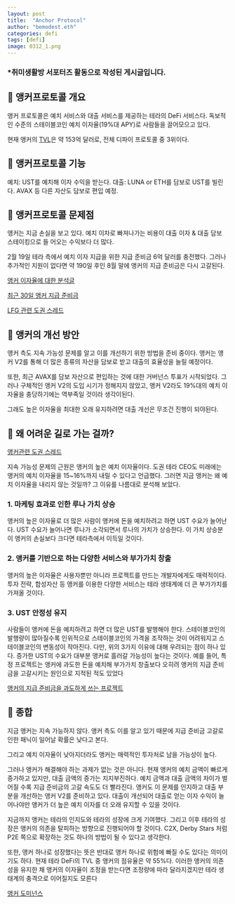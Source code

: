 ```yaml
---
layout: post
title:  "Anchor Protocol"
author: "bemodest.eth"
categories: defi
tags: [defi]
image: 0312_1.png
---
```


### *취미생활방 서포터즈 활동으로 작성된 게시글입니다.

## 🔎 앵커프로토콜 개요

앵커 프로토콜은 예치 서비스와 대출 서비스를 제공하는 테라의 DeFi 서비스다.  독보적인 수준의 스테이블코인 예치 이자율(19%대 APY)로 사람들을 끌어모으고 있다.

현재 앵커의 [TVL](https://defillama.com/protocol/anchor)은 약 153억 달러로, 전체 디파이 프로토콜 중 3위이다.

## 🔎 앵커프로토콜 기능

예치: UST를 예치해 이자 수익을 받는다.
대출: LUNA or ETH를 담보로 UST를 빌린다. AVAX 등 다른 자산도 담보로 편입 예정.

## 🔎 앵커프로토콜 문제점

앵커는 지금 손실을 보고 있다. 예치 이차로 빠져나가는 비용이 대출 이자 & 대출 담보 스테이킹으로 들
어오는 수익보다 더 많다.

2월 19일 테라 측에서 예치 이자 지급을 위한 지급 준비금 6억 달러를 충전했다. 그러나 추가적인 지원이 없다면 약 190일 후인 8월 말에 앵커의 지급 준비금은 다시 고갈된다.

[앵커 이자율에 대한 분석글](https://wantfi.com/terra-luna-anchor-protocol-savings-account.html#crypto-flash-crash)

[최근 30일 앵커 지급 준비금](https://terra.engineer/en/terra_addresses/terra1tmnqgvg567ypvsvk6rwsga3srp7e3lg6u0elp8) 

[LFG 관련 도권 스레드](https://twitter.com/stablekwon/status/1483973121564905474) 

## 🔎 앵커의 개선 방안
앵커 측도 지속 가능성 문제를 알고 이를 개선하기 위한 방법을 준비 중이다. 앵커는 앵커 V2를 통해 더 많은 종류의 자산을 담보로 받고 대출의 효율성을 늘릴 예정이다. 

또한, 최근 AVAX를 담보 자산으로 편입하는 것에 대한 거버넌스 투표가 시작되었다. 그러나 구체적인 앵커 V2의
도입 시기가 정해지지 않았고, 앵커 V2라도 19%대의 예치 이자율을 충당하기에는 역부족일 것이라 생각이된다. 

그래도 높은 이자율을 최대한 오래 유지하려면 대출 개선은 무조건 진행이 되야된다.

## 🔎 왜 어려운 길로 가는 걸까?

[앵커관련 도권 스레드](https://twitter.com/stablekwon/status/1486878306880286721) 

지속 가능성 문제의 근원은 앵커의 높은 예치 이자율이다. 도권 테라 CEO도 미래에는 앵커의 예치 이자율을 15~16%까지 내릴 수 있다고 언급했다. 그러면 지금 앵커는 왜 예치 이자율을 내리지 않는 것일까? 그 이유를 나름대로 분석해 보았다.

### 1. 마케팅 효과로 인한 루나 가치 상승

앵커의 높은 이자율로 더 많은 사람이 앵커에 돈을 예치하려고 하면 UST 수요가 늘어난다. UST 수요가
늘어나면 루나가 소각되면서 루나의 가치가 상승한다. 이 가치 상승분이 앵커의 손실보다 크다면 테라측에서 이득일 것이다.

### 2. 앵커를 기반으로 하는 다양한 서비스와 부가가치 창출 

앵커의 높은 이자율은 사용자뿐만 아니라 프로젝트를 만드는 개발자에게도 매력적이다. 투자 전략, 합성자산 등 앵커를 이용한 다양한 서비스는 테라 생태계에 더 큰 부가가치를 가져올 것이다.

### 3. UST 안정성 유지

사람들이 앵커에 돈을 예치하려고 하면 더 많은 UST를 발행해야 한다. 스테이블코인의 발행량이 많아질수록 인위적으로 스테이블코인의 가격을 조작하는 것이 어려워지고 스테이블코인의 변동성이 작아진다. 다만, 위의 3가지 이유에 대해 우려되는 점이 하나 있다. 증가한 UST의 수요가 대부분 앵커로 흘러갈 가능성이 높다는 것이다. 예를 들어, 특정 프로젝트는 앵커에 과도한 돈을 예치해 부가가치 창출보다 오히려 앵커의 지급 준비금을 고갈시키는 원인으로 지적된 적도 있었다

[앵커의 지급 준비금을 과도하게 쓰는 프로젝트](https://twitter.com/crypteff/status/1474052259780513793) 

## 🔎 종합
지금 앵커는 지속 가능하지 않다. 앵커 측도 이를 알고 있기 때문에 지급 준비금 고갈로 인한 패닉이 일어날 확률은 낮다고 본다. 

그리고 예치 이자율이 낮아지더라도 앵커는 매력적인 투자처로 남을 가능성이 높다. 

그러나 앵커가 해결해야 하는 과제가 없는 것은 아니다. 현재 앵커의 예치 금액이 빠르게 증가하고 있지만, 대출 금액의 증가는 지지부진하다. 예치 금액과 대출 금액의 차이가 벌어질 수록 지급 준비금의 고갈 속도도 더 빨라진다. 앵커도 이 문제를 인지하고 대출 부분을 개선하는 앵커 V2를 준비하고 있다. 대출이 개선되어 대출로 얻는 이자 수익이 늘어나야만 앵커가 더 높은 예치 이자를 더 오래 유지할 수 있을 것이다.

지금까지 앵커는 테라의 인지도와 테라의 성장에 크게 기여했다. 그리고 이후 테라의 성장은 앵커의 의존을 탈피하는 방향으로 진행되어야 할 것이다. C2X, Derby Stars 처럼 P2E 쪽으로 확장하는 것도 하나의 방법이 될 수 있다고 생각한다.

또한, 앵커 하나로 성장했다는 뜻은 반대로 앵커 하나로 위험에 빠질 수도 있다는 의미이기도 하다. 현재 테라 DeFi의 TVL 중 앵커의 점유율은 약 55%다. 이러한 앵커의 의존성을 유지한 채 앵커의 이자율이 조정을 받는다면 조정량에 따라 달라지겠지만 테라 생태계의 충격으로 이어질지도 모른다

[앵커 도미넌스](https://defillama.com/chain/Terra)
